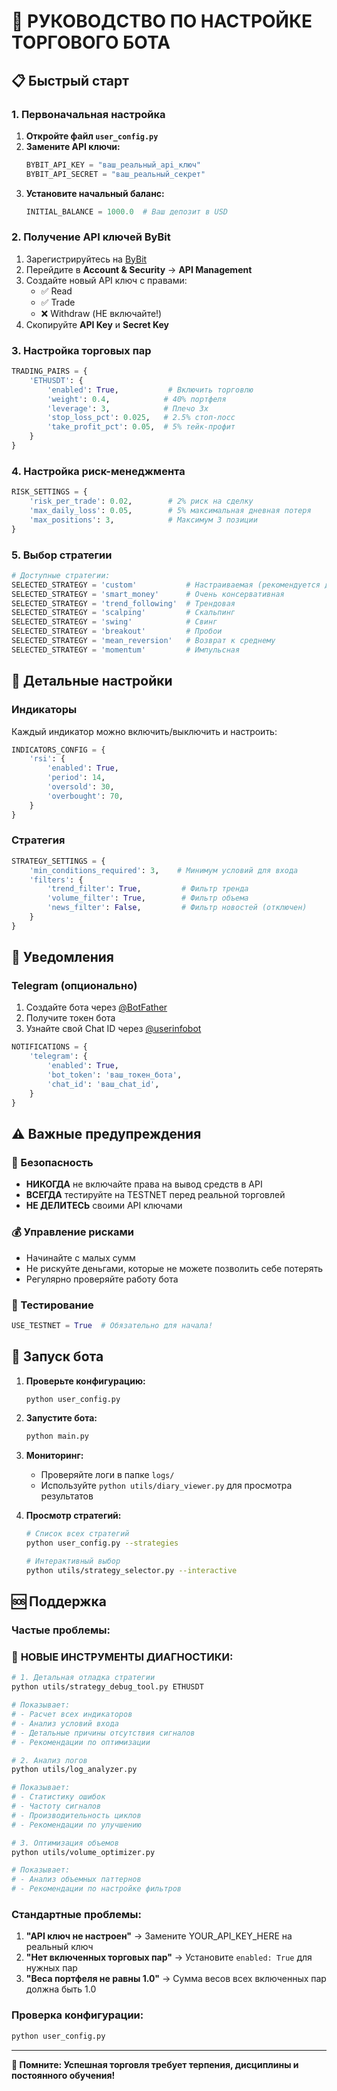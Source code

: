 # 🚀 РУКОВОДСТВО ПО НАСТРОЙКЕ ТОРГОВОГО БОТА

## 📋 Быстрый старт

### 1. Первоначальная настройка

1. **Откройте файл `user_config.py`**
2. **Замените API ключи:**
   ```python
   BYBIT_API_KEY = "ваш_реальный_api_ключ"
   BYBIT_API_SECRET = "ваш_реальный_секрет"
   ```
3. **Установите начальный баланс:**
   ```python
   INITIAL_BALANCE = 1000.0  # Ваш депозит в USD
   ```

### 2. Получение API ключей ByBit

1. Зарегистрируйтесь на [ByBit](https://www.bybit.com)
2. Перейдите в **Account & Security** → **API Management**
3. Создайте новый API ключ с правами:
   - ✅ Read
   - ✅ Trade
   - ❌ Withdraw (НЕ включайте!)
4. Скопируйте **API Key** и **Secret Key**

### 3. Настройка торговых пар

```python
TRADING_PAIRS = {
    'ETHUSDT': {
        'enabled': True,           # Включить торговлю
        'weight': 0.4,            # 40% портфеля
        'leverage': 3,            # Плечо 3x
        'stop_loss_pct': 0.025,   # 2.5% стоп-лосс
        'take_profit_pct': 0.05,  # 5% тейк-профит
    }
}
```

### 4. Настройка риск-менеджмента

```python
RISK_SETTINGS = {
    'risk_per_trade': 0.02,        # 2% риск на сделку
    'max_daily_loss': 0.05,        # 5% максимальная дневная потеря
    'max_positions': 3,            # Максимум 3 позиции
}
```

### 5. Выбор стратегии

```python
# Доступные стратегии:
SELECTED_STRATEGY = 'custom'           # Настраиваемая (рекомендуется для начала)
SELECTED_STRATEGY = 'smart_money'      # Очень консервативная
SELECTED_STRATEGY = 'trend_following'  # Трендовая
SELECTED_STRATEGY = 'scalping'         # Скальпинг
SELECTED_STRATEGY = 'swing'            # Свинг
SELECTED_STRATEGY = 'breakout'         # Пробои
SELECTED_STRATEGY = 'mean_reversion'   # Возврат к среднему
SELECTED_STRATEGY = 'momentum'         # Импульсная
```

## 🎯 Детальные настройки

### Индикаторы

Каждый индикатор можно включить/выключить и настроить:

```python
INDICATORS_CONFIG = {
    'rsi': {
        'enabled': True,
        'period': 14,
        'oversold': 30,
        'overbought': 70,
    }
}
```

### Стратегия

```python
STRATEGY_SETTINGS = {
    'min_conditions_required': 3,    # Минимум условий для входа
    'filters': {
        'trend_filter': True,         # Фильтр тренда
        'volume_filter': True,        # Фильтр объема
        'news_filter': False,         # Фильтр новостей (отключен)
    }
}
```

## 🔔 Уведомления

### Telegram (опционально)

1. Создайте бота через [@BotFather](https://t.me/botfather)
2. Получите токен бота
3. Узнайте свой Chat ID через [@userinfobot](https://t.me/userinfobot)

```python
NOTIFICATIONS = {
    'telegram': {
        'enabled': True,
        'bot_token': 'ваш_токен_бота',
        'chat_id': 'ваш_chat_id',
    }
}
```

## ⚠️ Важные предупреждения

### 🔴 Безопасность
- **НИКОГДА** не включайте права на вывод средств в API
- **ВСЕГДА** тестируйте на TESTNET перед реальной торговлей
- **НЕ ДЕЛИТЕСЬ** своими API ключами

### 💰 Управление рисками
- Начинайте с малых сумм
- Не рискуйте деньгами, которые не можете позволить себе потерять
- Регулярно проверяйте работу бота

### 🧪 Тестирование
```python
USE_TESTNET = True  # Обязательно для начала!
```

## 🚀 Запуск бота

1. **Проверьте конфигурацию:**
   ```bash
   python user_config.py
   ```

2. **Запустите бота:**
   ```bash
   python main.py
   ```

3. **Мониторинг:**
   - Проверяйте логи в папке `logs/`
   - Используйте `python utils/diary_viewer.py` для просмотра результатов

4. **Просмотр стратегий:**
   ```bash
   # Список всех стратегий
   python user_config.py --strategies
   
   # Интерактивный выбор
   python utils/strategy_selector.py --interactive
   ```

## 🆘 Поддержка

### Частые проблемы:

### 🔧 **НОВЫЕ ИНСТРУМЕНТЫ ДИАГНОСТИКИ:**

```bash
# 1. Детальная отладка стратегии
python utils/strategy_debug_tool.py ETHUSDT

# Показывает:
# - Расчет всех индикаторов
# - Анализ условий входа
# - Детальные причины отсутствия сигналов
# - Рекомендации по оптимизации

# 2. Анализ логов
python utils/log_analyzer.py

# Показывает:
# - Статистику ошибок
# - Частоту сигналов
# - Производительность циклов
# - Рекомендации по улучшению

# 3. Оптимизация объемов
python utils/volume_optimizer.py

# Показывает:
# - Анализ объемных паттернов
# - Рекомендации по настройке фильтров
```

### Стандартные проблемы:

1. **"API ключ не настроен"** → Замените YOUR_API_KEY_HERE на реальный ключ
2. **"Нет включенных торговых пар"** → Установите `enabled: True` для нужных пар
3. **"Веса портфеля не равны 1.0"** → Сумма весов всех включенных пар должна быть 1.0

### Проверка конфигурации:
```bash
python user_config.py
```

---

**🎯 Помните: Успешная торговля требует терпения, дисциплины и постоянного обучения!**